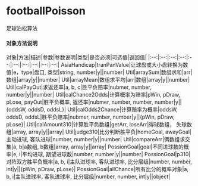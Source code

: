 # footballPoisson
足球泊松算法

#### 对象方法说明

对象|方法|描述|参数|参数说明|类型|是否必须|可选值|返回值|
|:--:|:--:|:--:|:--:|:--:|:--:|:--:|:--:|:--:|:--:|
AsiaHandicap|tranPanValue|让球盘或大小盘转换为数值|e，type|盘口, 类型|string, number|y||number|
Util|arraySum|数组求和|arr|数组|array|y||number|
Util|arrayMean|数组求平均|arr|数组|array|y||number|
Util|calPayOut|求返还率|a, b, c|胜平负赔率|nubmer, number, number|y||number|
Util|calChance2Odds|计算概率为赔率|pWin, pDraw, pLose, payOut|胜平负概率, 返还率|nubmer, number, number, number|y||{oddsW, oddsD, oddsL}|
Util|calOdds2Chance|计算赔率为概率|oddsW, oddsD, oddsL|胜平负赔率|nubmer, number, number|y||{pWin, pDraw, pLose}|
Util|calAmount310|计算胜平负数组|getArr, loseArr|得球数组， 失球数组|array, array|y||array|
Util|judge310|比分判断胜平负|homeGoal, awayGoal|主动进球, 客队进球|number, number|y||number|
Util|compareArr|俩数组求交集|a, b|a数组, b数组|array, array|y||array|
PossionGoal|goal|不同进球数的概率|e, i|平均进球, 期望进球数|number, number|y||number|
PossionGoal|p310|对阵双方胜平负概率|a, b, i|主队进球率, 客队进球率, 比分层级|number, number, int|y||{pWin, pDraw, pLose}|
PossionGoal|allChance|所有比分的概率对象|a, b, i|主队进球率, 客队进球率, 比分层级|number, number, int|y||object|


